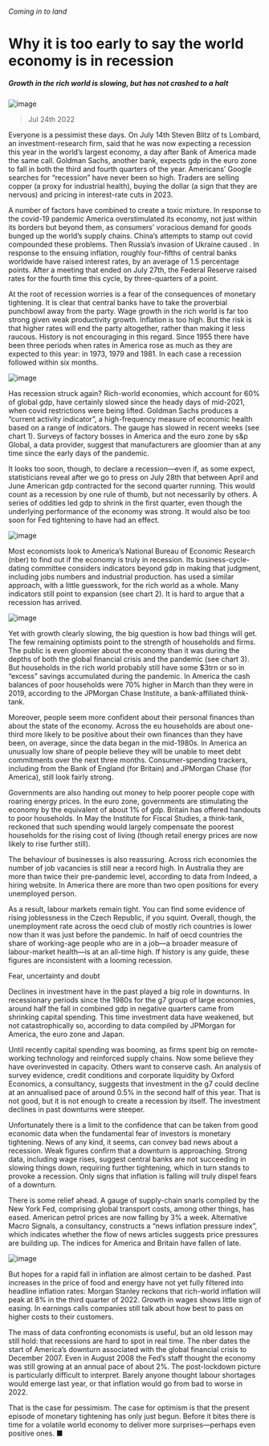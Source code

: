 ###### Coming in to land
# Why it is too early to say the world economy is in recession 
##### Growth in the rich world is slowing, but has not crashed to a halt 
![image](images/20220730_FND001.jpg) 
> Jul 24th 2022 
Everyone is a pessimist these days. On July 14th Steven Blitz of ts Lombard, an investment-research firm, said that he was now expecting a recession this year in the world’s largest economy, a day after Bank of America made the same call. Goldman Sachs, another bank, expects gdp in the euro zone to fall in both the third and fourth quarters of the year. Americans’ Google searches for “recession” have never been so high. Traders are selling copper (a proxy for industrial health), buying the dollar (a sign that they are nervous) and pricing in interest-rate cuts in 2023.
A number of factors have combined to create a toxic mixture. In response to the covid-19 pandemic America overstimulated its economy,  not just within its borders but beyond them, as consumers’ voracious demand for goods bunged up the world’s supply chains. China’s attempts to stamp out covid compounded these problems. Then Russia’s invasion of Ukraine caused . In response to the ensuing inflation, roughly four-fifths of central banks worldwide have raised interest rates, by an average of 1.5 percentage points. After a meeting that ended on July 27th, the Federal Reserve raised rates for the fourth time this cycle, by three-quarters of a point. 
At the root of recession worries is a fear of the consequences of monetary tightening. It is clear that central banks have to take the proverbial punchbowl away from the party. Wage growth in the rich world is far too strong given weak productivity growth. Inflation is too high. But the risk is that higher rates will end the party altogether, rather than making it less raucous. History is not encouraging in this regard. Since 1955 there have been three periods when rates in America rose as much as they are expected to this year: in 1973, 1979 and 1981. In each case a recession followed within six months. 
![image](images/20220730_FNC293.png) 

Has recession struck again? Rich-world economies, which account for 60% of global gdp, have certainly slowed since the heady days of mid-2021, when covid restrictions were being lifted. Goldman Sachs produces a “current activity indicator”, a high-frequency measure of economic health based on a range of indicators. The gauge has slowed in recent weeks (see chart 1). Surveys of factory bosses in America and the euro zone by s&amp;p Global, a data provider, suggest that manufacturers are gloomier than at any time since the early days of the pandemic.
It looks too soon, though, to declare a recession—even if, as some expect, statisticians reveal after we go to press on July 28th that between April and June American gdp contracted for the second quarter running. This would count as a recession by one rule of thumb, but not necessarily by others. A series of oddities led gdp to shrink in the first quarter, even though the underlying performance of the economy was strong. It would also be too soon for Fed tightening to have had an effect.
![image](images/20220730_FNC995.png) 

Most economists look to America’s National Bureau of Economic Research (nber) to find out if the economy is truly in recession. Its business-cycle-dating committee considers indicators beyond gdp in making that judgment, including jobs numbers and industrial production. has used a similar approach, with a little guesswork, for the rich world as a whole. Many indicators still point to expansion (see chart 2). It is hard to argue that a recession has arrived.
![image](images/20220730_FNC280.png) 

Yet with growth clearly slowing, the big question is how bad things will get. The few remaining optimists point to the strength of households and firms. The public is even gloomier about the economy than it was during the depths of both the global financial crisis and the pandemic (see chart 3). But households in the rich world probably still have some $3trn or so in “excess” savings accumulated during the pandemic. In America the cash balances of poor households were 70% higher in March than they were in 2019, according to the JPMorgan Chase Institute, a bank-affiliated think-tank. 
Moreover, people seem more confident about their personal finances than about the state of the economy. Across the eu households are about one-third more likely to be positive about their own finances than they have been, on average, since the data began in the mid-1980s. In America an unusually low share of people believe they will be unable to meet debt commitments over the next three months. Consumer-spending trackers, including from the Bank of England (for Britain) and JPMorgan Chase (for America), still look fairly strong. 
Governments are also handing out money to help poorer people cope with roaring energy prices. In the euro zone, governments are stimulating the economy by the equivalent of about 1% of gdp. Britain has offered handouts to poor households. In May the Institute for Fiscal Studies, a think-tank, reckoned that such spending would largely compensate the poorest households for the rising cost of living (though retail energy prices are now likely to rise further still). 
The behaviour of businesses is also reassuring. Across rich economies the number of job vacancies is still near a record high. In Australia they are more than twice their pre-pandemic level, according to data from Indeed, a hiring website. In America there are more than two open positions for every unemployed person. 
As a result, labour markets remain tight. You can find some evidence of rising joblessness in the Czech Republic, if you squint. Overall, though, the unemployment rate across the oecd club of mostly rich countries is lower now than it was just before the pandemic. In half of oecd countries the share of working-age people who are in a job—a broader measure of labour-market health—is at an all-time high. If history is any guide, these figures are inconsistent with a looming recession.
Fear, uncertainty and doubt 
Declines in investment have in the past played a big role in downturns. In recessionary periods since the 1980s for the g7 group of large economies, around half the fall in combined gdp in negative quarters came from shrinking capital spending. This time investment data have weakened, but not catastrophically so, according to data compiled by JPMorgan for America, the euro zone and Japan. 
Until recently capital spending was booming, as firms spent big on remote-working technology and reinforced supply chains. Now some believe they have overinvested in capacity. Others want to conserve cash. An analysis of survey evidence, credit conditions and corporate liquidity by Oxford Economics, a consultancy, suggests that investment in the g7 could decline at an annualised pace of around 0.5% in the second half of this year. That is not good, but it is not enough to create a recession by itself. The investment declines in past downturns were steeper.
Unfortunately there is a limit to the confidence that can be taken from good economic data when the fundamental fear of investors is monetary tightening. News of any kind, it seems, can convey bad news about a recession. Weak figures confirm that a downturn is approaching. Strong data, including wage rises, suggest central banks are not succeeding in slowing things down, requiring further tightening, which in turn stands to provoke a recession. Only signs that inflation is falling will truly dispel fears of a downturn.
There is some relief ahead. A gauge of supply-chain snarls compiled by the New York Fed, comprising global transport costs, among other things, has eased. American petrol prices are now falling by 3% a week. Alternative Macro Signals, a consultancy, constructs a “news inflation pressure index”, which indicates whether the flow of news articles suggests price pressures are building up. The indices for America and Britain have fallen of late.
![image](images/20220730_FNC281.png) 

But hopes for a rapid fall in inflation are almost certain to be dashed. Past increases in the price of food and energy have not yet fully filtered into headline inflation rates: Morgan Stanley reckons that rich-world inflation will peak at 8% in the third quarter of 2022. Growth in wages shows little sign of easing. In earnings calls companies still talk about how best to pass on higher costs to their customers. 
The mass of data confronting economists is useful, but an old lesson may still hold: that recessions are hard to spot in real time. The nber dates the start of America’s downturn associated with the global financial crisis to December 2007. Even in August 2008 the Fed’s staff thought the economy was still growing at an annual pace of about 2%. The post-lockdown picture is particularly difficult to interpret. Barely anyone thought labour shortages would emerge last year, or that inflation would go from bad to worse in 2022. 
That is the case for pessimism. The case for optimism is that the present episode of monetary tightening has only just begun. Before it bites there is time for a volatile world economy to deliver more surprises—perhaps even positive ones. ■

